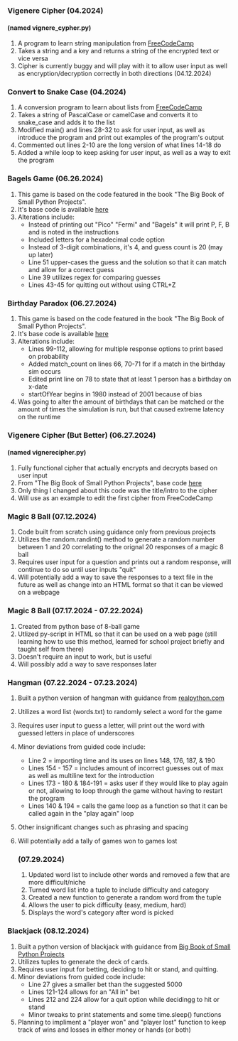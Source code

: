 ### Vigenere Cipher (04.2024)

#### (named vignere_cypher.py)

1. A program to learn string manipulation from [FreeCodeCamp](https://www.freecodecamp.org/learn/scientific-computing-with-python/learn-list-comprehension-by-building-a-vigenere-cipher/step-1)
2. Takes a string and a key and returns a string of the encrypted text or vice versa
3. Cipher is currently buggy and will play with it to allow user input as well as encryption/decryption correctly in both directions (04.12.2024)

### Convert to Snake Case (04.2024)

1. A conversion program to learn about lists from [FreeCodeCamp](https://www.freecodecamp.org/learn/scientific-computing-with-python/learn-list-comprehension-by-building-a-case-converter-program/step-1)
2. Takes a string of PascalCase or camelCase and converts it to snake_case and adds it to the list
3. Modified main() and lines 28-32 to ask for user input, as well as introduce the program and print out examples of the program's output
4. Commented out lines 2-10 are the long version of what lines 14-18 do
5. Added a while loop to keep asking for user input, as well as a way to exit the program

### Bagels Game (06.26.2024)

1. This game is based on the code featured in the book "The Big Book of Small Python Projects".
2. It's base code is available [here](https://inventwithpython.com/bigbookpython/project1.html)
3. Alterations include:
   - Instead of printing out "Pico" "Fermi" and "Bagels" it will print P, F, B and is noted in the instructions
   - Included letters for a hexadecimal code option
   - Instead of 3-digit combinations, it's 4, and guess count is 20 (may up later)
   - Line 51 upper-cases the guess and the solution so that it can match and allow for a correct guess
   - Line 39 utilizes regex for comparing guesses
   - Lines 43-45 for quitting out without using CTRL+Z

### Birthday Paradox (06.27.2024)

1. This game is based on the code featured in the book "The Big Book of Small Python Projects".
2. It's base code is available [here](https://inventwithpython.com/bigbookpython/project2.html)
3. Alterations include:
   - Lines 99-112, allowing for multiple response options to print based on probability
   - Added match_count on lines 66, 70-71 for if a match in the birthday sim occurs
   - Edited print line on 78 to state that at least 1 person has a birthday on x-date
   - startOfYear begins in 1980 instead of 2001 because of bias
4. Was going to alter the amount of birthdays that can be matched or the amount of times the simulation is run, but that caused extreme latency on the runtime

### Vigenere Cipher (But Better) (06.27.2024)

#### (named vignerecipher.py)

1. Fully functional cipher that actually encrypts and decrypts based on user input
2. From "The Big Book of Small Python Projects", base code [here](https://inventwithpython.com/bigbookpython/project80.html)
3. Only thing I changed about this code was the title/intro to the cipher
4. Will use as an example to edit the first cipher from FreeCodeCamp

### Magic 8 Ball (07.12.2024)

1. Code built from scratch using guidance only from previous projects
2. Utilizes the random.randint() method to generate a random number between 1 and 20 correlating to the orignal 20 responses of a magic 8 ball
3. Requires user input for a question and prints out a random response, will continue to do so until user inputs "quit"
4. Will potentially add a way to save the responses to a text file in the future as well as change into an HTML format so that it can be viewed on a webpage

### Magic 8 Ball (07.17.2024 - 07.22.2024)

1. Created from python base of 8-ball game
2. Utlized py-script in HTML so that it can be used on a web page (still learning how to use this method, learned for school project briefly and taught self from there)
3. Doesn't require an input to work, but is useful
4. Will possibly add a way to save responses later

### Hangman (07.22.2024 - 07.23.2024)

1. Built a python version of hangman with guidance from [realpython.com](https://realpython.com/python-hangman/)
2. Utilizes a word list (words.txt) to randomly select a word for the game
3. Requires user input to guess a letter, will print out the word with guessed letters in place of underscores
4. Minor deviations from guided code include:
   - Line 2 = importing time and its uses on lines 148, 176, 187, & 190
   - Lines 154 - 157 = includes amount of incorrect guesses out of max as well as multiline text for the introduction
   - Lines 173 - 180 & 184-191 = asks user if they would like to play again or not, allowing to loop through the game without having to restart the program
   - Lines 140 & 194 = calls the game loop as a function so that it can be called again in the "play again" loop
5. Other insignificant changes such as phrasing and spacing
6. Will potentially add a tally of games won to games lost

   ### (07.29.2024)

   1. Updated word list to include other words and removed a few that are more difficult/niche
   2. Turned word list into a tuple to include difficulty and category
   3. Created a new function to generate a random word from the tuple
   4. Allows the user to pick difficulty (easy, medium, hard)
   5. Displays the word's category after word is picked

### Blackjack (08.12.2024)

1. Built a python version of blackjack with guidance from [Big Book of Small Python Projects](https://inventwithpython.com/bigbookpython/project4.html)
2. Utilizes tuples to generate the deck of cards.
3. Requires user input for betting, deciding to hit or stand, and quitting.
4. Minor deviations from guided code include:
   - Line 27 gives a smaller bet than the suggested 5000
   - Lines 121-124 allows for an "All in" bet
   - Lines 212 and 224 allow for a quit option while decidingg to hit or stand
   - Minor tweaks to print statements and some time.sleep() functions
5. Planning to impliment a "player won" and "player lost" function to keep track of wins and losses in either money or hands (or both)
